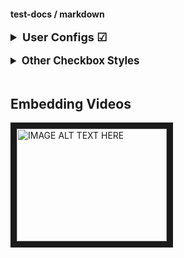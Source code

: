 #### test-docs / markdown

<details>
<summary style="font-weight:bold; font-size:large">
User Configs &#x2611;
</summary>

```
completed : 2021-01-27
```

<br>

> USERS

| <ul><li> [x] AW</li></ul> | <ul><li> [x] CF</li></ul> | <ul><li> [x] JS</li></ul> | <ul><li> [x] MP</li></ul> | <ul><li> [x] MS</li></ul> | <ul><li> [x] ZS</li></ul> |
|:--------------------------|:--------------------------|:--------------------------|:--------------------------|:--------------------------|:--------------------------|

<br>

> OTHER

| <ul><li> [x] JV</li></ul> | <ul><li> [x] PMP</li></ul> | <ul><li> [ ] RC</li></ul> | <ul><li> [ ] WG</li></ul> |
|:--------------------------|:---------------------------|:--------------------------|:--------------------------|

</details>

<br>

<details>
<summary style="font-weight: bold; font-size: larger">
Other Checkbox Styles
</summary>

Function | MySQL / MariaDB | PostgreSQL | SQLite
:------------ | :-------------| :-------------| :-------------
substr | :heavy_check_mark: |  :white_check_mark: | :heavy_check_mark:

</details>

<br>

## Embedding Videos

<a href="http://www.youtube.com/watch?feature=player_embedded&v=YOUTUBE_VIDEO_ID_HERE" target="_blank">
<img src="http://img.youtube.com/vi/YOUTUBE_VIDEO_ID_HERE/0.jpg" 
alt="IMAGE ALT TEXT HERE" width="240" height="180" border="10" /></a>
